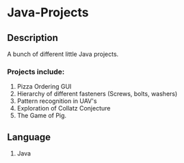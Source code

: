 # Java-Projects

## Description
A bunch of different little Java projects. 

### Projects include: 
1) Pizza Ordering GUI
2) Hierarchy of different fasteners (Screws, bolts, washers) 
3) Pattern recognition in UAV's 
4) Exploration of Collatz Conjecture
5) The Game of Pig. 

## Language 
1) Java
